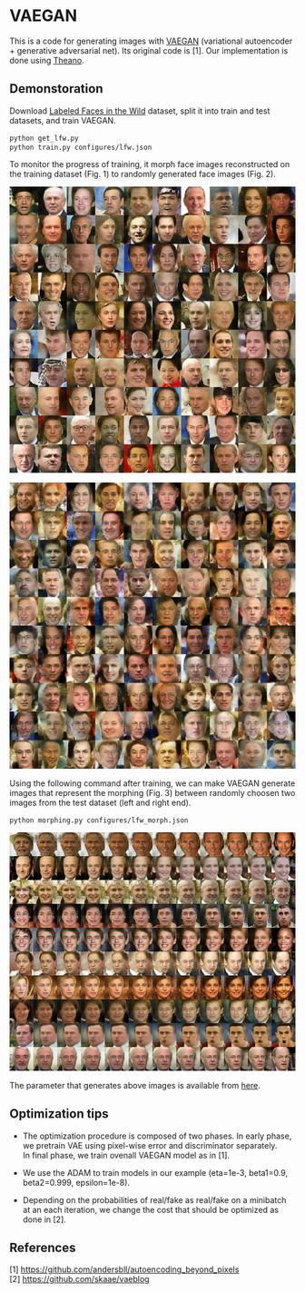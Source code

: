 # VAEGAN
This is a code for generating images with [VAEGAN](http://arxiv.org/abs/1512.09300) (variational autoencoder + generative adversarial net).
Its original code is [1].
Our implementation is done using [Theano](https://github.com/Theano/Theano).

## Demonstoration
Download [Labeled Faces in the Wild](http://vis-www.cs.umass.edu/lfw/) dataset, split it into train and test datasets, and train VAEGAN.

```
python get_lfw.py
python train.py configures/lfw.json
```

To monitor the progress of training, it morph face images reconstructed on the training dataset (Fig. 1) to randomly generated face images (Fig. 2).

![Figure 1. Reconstructed images at the last epoch](images/morphing_43_0.jpeg)  

![Figure 2. Randomly generated images at the last epoch](images/morphing_43_9.jpeg)

Using the following command after training, we can make VAEGAN generate images that represent the morphing (Fig. 3) between randomly choosen two images from the test dataset (left and right end).

```
python morphing.py configures/lfw_morph.json
```

![Figure 3. Morphing faces.](images/morphing_0.jpeg)  

The parameter that generates above images is available from [here](https://drive.google.com/file/d/0B2qtm5RDP8ZMUWdZeWxmRUVwUVE/view?usp=sharing).

## Optimization tips

- The optimization procedure is composed of two phases. In early phase, we pretrain VAE using pixel-wise error and discriminator separately.  
  In final phase, we train ovenall VAEGAN model as in [1].

- We use the ADAM to train models in our example (eta=1e-3, beta1=0.9, beta2=0.999, epsilon=1e-8).

- Depending on the probabilities of real/fake as real/fake on a minibatch at an each iteration, we change the cost that should be optimized as done in [2].

## References
[1] https://github.com/andersbll/autoencoding_beyond_pixels  
[2] https://github.com/skaae/vaeblog

